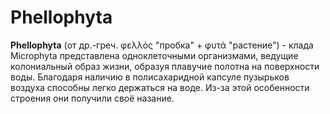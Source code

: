 # Phellophyta

**Phellophyta** (от др.-греч. φελλός "пробка" + φυτά "растение") - клада Microphyta представлена одноклеточными организмами, ведущие колониальный образ жизни, образуя плавучие полотна на поверхности воды. Благодаря наличию в полисахаридной капсуле пузырьков воздуха способны легко держаться на воде. Из-за этой особенности строения они получили своё назание.